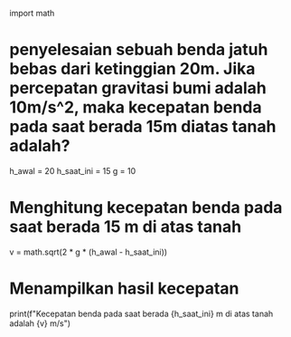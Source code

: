 import math

# penyelesaian sebuah benda jatuh bebas dari ketinggian 20m. Jika percepatan gravitasi bumi adalah 10m/s^2, maka kecepatan benda pada saat berada 15m diatas tanah adalah?
h_awal = 20
h_saat_ini = 15
g = 10

# Menghitung kecepatan benda pada saat berada 15 m di atas tanah
v = math.sqrt(2 * g * (h_awal - h_saat_ini))

# Menampilkan hasil kecepatan
print(f"Kecepatan benda pada saat berada {h_saat_ini} m di atas tanah adalah {v} m/s")

